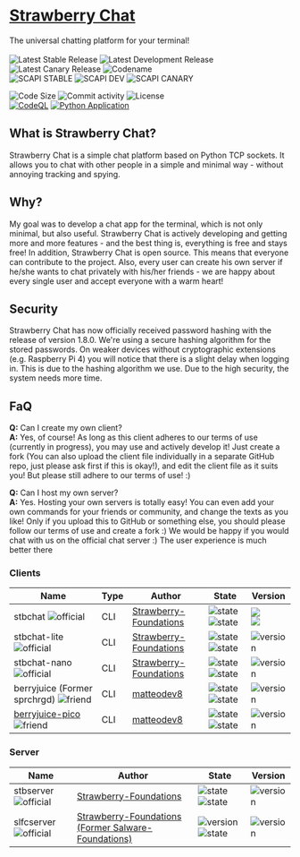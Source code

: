 # [Strawberry Chat](https://github.com/orgs/Strawberry-Foundations/projects/1)
The universal chatting platform for your terminal!<br><br>
![Latest Stable Release](https://img.shields.io/badge/dynamic/json?url=https%3A%2F%2Fraw.githubusercontent.com%2FStrawberry-Foundations%2Fstrawberry-chat%2Fmain%2Fapi%2Fjson%2Fversions.json&query=%24.stbchat.server.stable&label=Latest%20Stable%20Release&color=success) ![Latest Development Release](https://img.shields.io/badge/dynamic/json?url=https%3A%2F%2Fraw.githubusercontent.com%2FStrawberry-Foundations%2Fstrawberry-chat%2Fmain%2Fapi%2Fjson%2Fversions.json&query=%24.stbchat.server.dev&label=Latest%20Development%20Release&color=success) ![Latest Canary Release](https://img.shields.io/badge/dynamic/json?url=https%3A%2F%2Fraw.githubusercontent.com%2FStrawberry-Foundations%2Fstrawberry-chat%2Fmain%2Fapi%2Fjson%2Fversions.json&query=%24.stbchat.server.canary&label=Latest%20Canary%20Release&color=success) ![Codename](https://img.shields.io/badge/Codename-Vanilla_Cake-darkred)<br>
![SCAPI STABLE](https://img.shields.io/badge/dynamic/json?url=https%3A%2F%2Fraw.githubusercontent.com%2FStrawberry-Foundations%2Fstrawberry-chat%2Fmain%2Fapi%2Fjson%2Fversions.json&query=%24.stbchat.scapi.bot.stable&label=Scapi%20Stable%20Release&color=blue) ![SCAPI DEV](https://img.shields.io/badge/dynamic/json?url=https%3A%2F%2Fraw.githubusercontent.com%2FStrawberry-Foundations%2Fstrawberry-chat%2Fmain%2Fapi%2Fjson%2Fversions.json&query=%24.stbchat.scapi.bot.dev&label=Scapi%20Development%20Release&color=blue) ![SCAPI CANARY](https://img.shields.io/badge/dynamic/json?url=https%3A%2F%2Fraw.githubusercontent.com%2FStrawberry-Foundations%2Fstrawberry-chat%2Fmain%2Fapi%2Fjson%2Fversions.json&query=%24.stbchat.scapi.bot.canary&label=Scapi%20Canary%20Release&color=blue)


![Code Size](https://img.shields.io/github/languages/code-size/Strawberry-Foundations/strawberry-chat) ![Commit activity](https://img.shields.io/github/commit-activity/w/Strawberry-Foundations/strawberry-chat) ![License](https://img.shields.io/github/license/Strawberry-Foundations/strawberry-chat)<br> [![CodeQL](https://github.com/Strawberry-Foundations/strawberry-chat/actions/workflows/github-code-scanning/codeql/badge.svg)](https://github.com/Strawberry-Foundations/strawberry-chat/actions/workflows/github-code-scanning/codeql) [![Python Application](https://github.com/Strawberry-Foundations/strawberry-chat/actions/workflows/python.yml/badge.svg)](https://github.com/Strawberry-Foundations/strawberry-chat/actions/workflows/python.yml) <br>
<!-- ![Commit](https://img.shields.io/badge/100_Commits_in_5_days-success?style=for-the-badge) ![Commit](https://img.shields.io/badge/200_Commits_in_7_days-gold?style=for-the-badge) ![Commit](https://img.shields.io/badge/300_Commits_in_10_days-darkblue?style=for-the-badge) ![Commit](https://img.shields.io/badge/400_Commits_in_18_Days-yellow?style=for-the-badge) ![Commit](https://img.shields.io/badge/500_Commits_in_19_Days-cyan?style=for-the-badge)<br> -->


## What is Strawberry Chat?
Strawberry Chat is a simple chat platform based on Python TCP sockets. It allows you to chat with other people in a simple and minimal way - without annoying tracking and spying. 

## Why?
My goal was to develop a chat app for the terminal, which is not only minimal, but also useful. Strawberry Chat is actively developing and getting more and more features - and the best thing is, everything is free and stays free! 
In addition, Strawberry Chat is open source. This means that everyone can contribute to the project. Also, every user can create his own server if he/she wants to chat privately with his/her friends - we are happy about every single user and accept everyone with a warm heart! 

<!-- ## Current state ![State](https://img.shields.io/badge/dynamic/json?url=https%3A%2F%2Fraw.githubusercontent.com%2FStrawberry-Foundations%2Fstrawberry-chat%2Fmain%2Fapi%2Fjson%2Fversions.json&query=%24.stbchat.server.stable&label=%20&color=success) ![State](https://img.shields.io/badge/dynamic/json?url=https%3A%2F%2Fraw.githubusercontent.com%2FStrawberry-Foundations%2Fstrawberry-chat%2Fmain%2Fapi%2Fjson%2Fversions.json&query=%24.stbchat.server.dev&label=%20&color=success)
Currently, Strawberry Chat is being developed a lot, even almost daily. Currently we are in a end **beta** stage. The big part already exists and Strawberry Chat is very well usable, but there are still some things missing, ***including some commands, complete porting of all commands to the new command system and important bug fixes*** -->

## Security
Strawberry Chat has now officially received password hashing with the release of version 1.8.0. We're using a secure hashing algorithm for the stored passwords. On weaker devices without cryptographic extensions (e.g. Raspberry Pi 4) you will notice that there is a slight delay when logging in. This is due to the hashing algorithm we use. Due to the high security, the system needs more time.  

## FaQ
**Q:** Can I create my own client?<br>
**A:** Yes, of course! As long as this client adheres to our terms of use (currently in progress), you may use and actively develop it! Just create a fork (You can also upload the client file individually in a separate GitHub repo, just please ask first if this is okay!), and edit the client file as it suits you! But please still adhere to our terms of use! :)

**Q:** Can I host my own server?<br>
**A:** Yes. Hosting your own servers is totally easy! You can even add your own commands for your friends or community, and change the texts as you like! Only if you upload this to GitHub or something else, you should please follow our terms of use and create a fork :) We would be happy if you would chat with us on the official chat server :) The user experience is much better there

### Clients
| Name                                                                                     | Type | Author                                                             | State                                                                                                                 | Version     |
|------------------------------------------------------------------------------------------| --   | --                                                                  | --                                                                                                                    | --                                              |             
| stbchat ![official](https://img.shields.io/badge/Official-success)                       | CLI  | [Strawberry-Foundations](https://github.com/Strawberry-Foundations) | ![state](https://img.shields.io/badge/Open--Source-success) ![state](https://img.shields.io/badge/Available-success)  | ![](https://img.shields.io/badge/dynamic/json?url=https%3A%2F%2Fraw.githubusercontent.com%2FStrawberry-Foundations%2Fstrawberry-chat%2Fmain%2Fapi%2Fjson%2Fversions.json&query=%24.stbchat.client.stable&label=Stable&color=success) <br>![](https://img.shields.io/badge/dynamic/json?url=https%3A%2F%2Fraw.githubusercontent.com%2FStrawberry-Foundations%2Fstrawberry-chat%2Fmain%2Fapi%2Fjson%2Fversions.json&query=%24.stbchat.client.canary&label=Canary&color=success)          |
| stbchat-lite ![official](https://img.shields.io/badge/Official-success)                  | CLI  | [Strawberry-Foundations](https://github.com/Strawberry-Fondations) | ![state](https://img.shields.io/badge/Open--Source-success)  ![state](https://img.shields.io/badge/Available-success) | ![version](https://img.shields.io/badge/dynamic/json?url=https%3A%2F%2Fraw.githubusercontent.com%2FStrawberry-Foundations%2Fstrawberry-chat%2Fmain%2Fapi%2Fjson%2Fversions.json&query=%24.stbchat.client.lite&label=%20&color=success)       |
| stbchat-nano ![official](https://img.shields.io/badge/Official-success)                  | CLI  | [Strawberry-Foundations](https://github.com/Strawberry-Fondations) | ![state](https://img.shields.io/badge/Open--Source-success)  ![state](https://img.shields.io/badge/Available-success) | ![version](https://img.shields.io/badge/dynamic/json?url=https%3A%2F%2Fraw.githubusercontent.com%2FStrawberry-Foundations%2Fstrawberry-chat%2Fmain%2Fapi%2Fjson%2Fversions.json&query=%24.stbchat.client.nano&label=%20&color=success)       |
| berryjuice (Former sprchrgd) ![friend](https://img.shields.io/badge/Good_Friend-magenta) | CLI  | [matteodev8](https://github.com/matteodev8)    | ![state](https://img.shields.io/badge/In_development_again-success) ![state](https://img.shields.io/badge/Currently_Not_Available-orange)      | ![version](https://img.shields.io/badge/v1.0.0deva-success) 
| [berryjuice-pico](https://gist.github.com/matteodev8/1150d4141c748c94386dedc4821f7ad7) ![friend](https://img.shields.io/badge/Good_Friend-magenta)          | CLI  | [matteodev8](https://github.com/matteodev8)            | ![state](https://img.shields.io/badge/Open--Source-success) ![state](https://img.shields.io/badge/Available-success) | ![version](https://img.shields.io/badge/staging-lightblue)

### Server
| Name                                                                             | Author                                                              | State                   | Version                                                                  |
| --                                                                     | --                                                        | --                      | --                                                                       |
| stbserver ![official](https://img.shields.io/badge/Official-success)  | [Strawberry-Foundations](https://github.com/Strawberry-Foundations) | ![state](https://img.shields.io/badge/Open--Source-success) ![state](https://img.shields.io/badge/Available-success)  | ![version](https://img.shields.io/badge/dynamic/json?url=https%3A%2F%2Fraw.githubusercontent.com%2FStrawberry-Foundations%2Fstrawberry-chat%2Fmain%2Fapi%2Fjson%2Fversions.json&query=%24.stbchat.server.dev&label=%20&color=success)              |
| slfcserver ![official](https://img.shields.io/badge/Official-success) | [Strawberry-Foundations (Former Salware-Foundations)](https://github.com/Strawberry-Foundations) | ![version](https://img.shields.io/badge/Discontinued-orange) ![state](https://img.shields.io/badge/Available-success) | ![version](https://img.shields.io/badge/v1.2.0-orange)                   |

